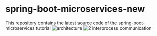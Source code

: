 # spring-boot-microservices-new
This repository contains the latest source code of the spring-boot-microservices tutorial
![architecture](https://user-images.githubusercontent.com/4188383/179445386-81f65789-e3d7-4582-b2b2-891cf79d17a6.png)
![2 interprocess communication](https://user-images.githubusercontent.com/4188383/179445393-88d63f5a-3ced-4550-88f0-55f232c4d6ac.png)
